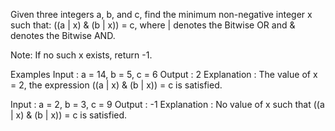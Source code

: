 Given three integers a, b, and c, find the minimum non-negative integer x such that:
((a | x) & (b | x)) = c,
where | denotes the Bitwise OR and & denotes the Bitwise AND.

Note: If no such x exists, return -1.

Examples
Input : a = 14, b = 5, c = 6
Output : 2
Explanation : The value of x = 2, the expression ((a | x) & (b | x)) = c is satisfied.

Input : a = 2, b = 3, c = 9
Output : -1
Explanation : No value of x such that ((a | x) & (b | x)) = c is satisfied.